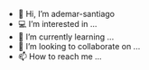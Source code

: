 - 👋 Hi, I’m ademar-santiago
- 💻 I’m interested in ...
- 🌱 I’m currently learning ...
- 💞️ I’m looking to collaborate on ...
- 📫 How to reach me ...

<!---
ademar-santiago/ademar-santiago is a ✨ special ✨ repository because its `README.md` (this file) appears on your GitHub profile.
You can click the Preview link to take a look at your changes.
--->
